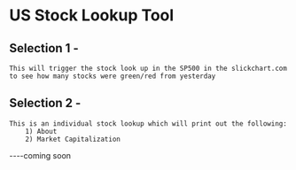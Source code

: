 # US Stock Lookup Tool

## Selection 1 -
	This will trigger the stock look up in the SP500 in the slickchart.com to see how many stocks were green/red from yesterday

## Selection 2 -
	This is an individual stock lookup which will print out the following:
		1) About
		2) Market Capitalization

----coming soon